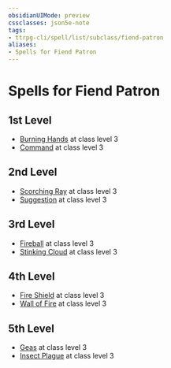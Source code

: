 ```yaml
---
obsidianUIMode: preview
cssclasses: json5e-note
tags:
- ttrpg-cli/spell/list/subclass/fiend-patron
aliases:
- Spells for Fiend Patron
---
```

# Spells for Fiend Patron

## 1st Level

- [Burning Hands](Інструменти%20ДМ/CLI/spells/burning-hands-xphb.md "XPHB") at class level 3
- [Command](Інструменти%20ДМ/CLI/spells/command-xphb.md "XPHB") at class level 3

## 2nd Level

- [Scorching Ray](Інструменти%20ДМ/CLI/spells/scorching-ray-xphb.md "XPHB") at class level 3
- [Suggestion](Інструменти%20ДМ/CLI/spells/suggestion-xphb.md "XPHB") at class level 3

## 3rd Level

- [Fireball](Інструменти%20ДМ/CLI/spells/fireball-xphb.md "XPHB") at class level 3
- [Stinking Cloud](Інструменти%20ДМ/CLI/spells/stinking-cloud-xphb.md "XPHB") at class level 3

## 4th Level

- [Fire Shield](Інструменти%20ДМ/CLI/spells/fire-shield-xphb.md "XPHB") at class level 3
- [Wall of Fire](Інструменти%20ДМ/CLI/spells/wall-of-fire-xphb.md "XPHB") at class level 3

## 5th Level

- [Geas](Інструменти%20ДМ/CLI/spells/geas-xphb.md "XPHB") at class level 3
- [Insect Plague](Інструменти%20ДМ/CLI/spells/insect-plague-xphb.md "XPHB") at class level 3